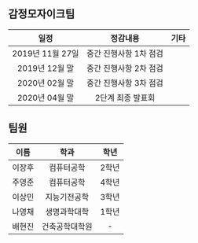 
## 감정모자이크팀

| 일정 | 정감내용 |  기타 | 
|:--:|:--:|:--:|
| 2019년 11월 27일 | 중간 진행사항 1차 점검 | |
| 2019년 12월 말 | 중간 진행사항 2차 점검 | |
| 2020년 02월 말 |  중간 진행사항 3차 점검 | |
| 2020년 04월 말 | 2단계 최종 발표회 | |

## 팀원
| 이름 | 학과 | 학년 | 
|:--:|:--:|:--:|
| 이장후 | 컴퓨터공학 | 2학년 | 
| 주영준 | 컴퓨터공학 | 4학년 | 
| 이상민 | 지능기전공학 | 3학년 | 
| 나영채 | 생명과학대학 | 1학년 | 
| 배현진 | 건축공학대학원 | - |


